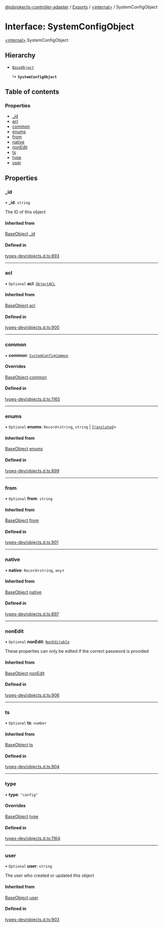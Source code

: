 [@iobroker/js-controller-adapter](../README.md) / [Exports](../modules.md) / [\<internal\>](../modules/internal_.md) / SystemConfigObject

# Interface: SystemConfigObject

[\<internal\>](../modules/internal_.md).SystemConfigObject

## Hierarchy

- [`BaseObject`](internal_.BaseObject.md)

  ↳ **`SystemConfigObject`**

## Table of contents

### Properties

- [\_id](internal_.SystemConfigObject.md#_id)
- [acl](internal_.SystemConfigObject.md#acl)
- [common](internal_.SystemConfigObject.md#common)
- [enums](internal_.SystemConfigObject.md#enums)
- [from](internal_.SystemConfigObject.md#from)
- [native](internal_.SystemConfigObject.md#native)
- [nonEdit](internal_.SystemConfigObject.md#nonedit)
- [ts](internal_.SystemConfigObject.md#ts)
- [type](internal_.SystemConfigObject.md#type)
- [user](internal_.SystemConfigObject.md#user)

## Properties

### \_id

• **\_id**: `string`

The ID of this object

#### Inherited from

[BaseObject](internal_.BaseObject.md).[_id](internal_.BaseObject.md#_id)

#### Defined in

[types-dev/objects.d.ts:893](https://github.com/ioBroker/ioBroker.js-controller/blob/52bf8f589890e40e13e9ca18db712f69fc63488f/packages/types-dev/objects.d.ts#L893)

___

### acl

• `Optional` **acl**: [`ObjectACL`](internal_.ObjectACL.md)

#### Inherited from

[BaseObject](internal_.BaseObject.md).[acl](internal_.BaseObject.md#acl)

#### Defined in

[types-dev/objects.d.ts:900](https://github.com/ioBroker/ioBroker.js-controller/blob/52bf8f589890e40e13e9ca18db712f69fc63488f/packages/types-dev/objects.d.ts#L900)

___

### common

• **common**: [`SystemConfigCommon`](internal_.SystemConfigCommon.md)

#### Overrides

[BaseObject](internal_.BaseObject.md).[common](internal_.BaseObject.md#common)

#### Defined in

[types-dev/objects.d.ts:1165](https://github.com/ioBroker/ioBroker.js-controller/blob/52bf8f589890e40e13e9ca18db712f69fc63488f/packages/types-dev/objects.d.ts#L1165)

___

### enums

• `Optional` **enums**: `Record`\<`string`, `string` \| [`Translated`](../modules/internal_.md#translated)\>

#### Inherited from

[BaseObject](internal_.BaseObject.md).[enums](internal_.BaseObject.md#enums)

#### Defined in

[types-dev/objects.d.ts:899](https://github.com/ioBroker/ioBroker.js-controller/blob/52bf8f589890e40e13e9ca18db712f69fc63488f/packages/types-dev/objects.d.ts#L899)

___

### from

• `Optional` **from**: `string`

#### Inherited from

[BaseObject](internal_.BaseObject.md).[from](internal_.BaseObject.md#from)

#### Defined in

[types-dev/objects.d.ts:901](https://github.com/ioBroker/ioBroker.js-controller/blob/52bf8f589890e40e13e9ca18db712f69fc63488f/packages/types-dev/objects.d.ts#L901)

___

### native

• **native**: `Record`\<`string`, `any`\>

#### Inherited from

[BaseObject](internal_.BaseObject.md).[native](internal_.BaseObject.md#native)

#### Defined in

[types-dev/objects.d.ts:897](https://github.com/ioBroker/ioBroker.js-controller/blob/52bf8f589890e40e13e9ca18db712f69fc63488f/packages/types-dev/objects.d.ts#L897)

___

### nonEdit

• `Optional` **nonEdit**: [`NonEditable`](internal_.NonEditable.md)

These properties can only be edited if the correct password is provided

#### Inherited from

[BaseObject](internal_.BaseObject.md).[nonEdit](internal_.BaseObject.md#nonedit)

#### Defined in

[types-dev/objects.d.ts:906](https://github.com/ioBroker/ioBroker.js-controller/blob/52bf8f589890e40e13e9ca18db712f69fc63488f/packages/types-dev/objects.d.ts#L906)

___

### ts

• `Optional` **ts**: `number`

#### Inherited from

[BaseObject](internal_.BaseObject.md).[ts](internal_.BaseObject.md#ts)

#### Defined in

[types-dev/objects.d.ts:904](https://github.com/ioBroker/ioBroker.js-controller/blob/52bf8f589890e40e13e9ca18db712f69fc63488f/packages/types-dev/objects.d.ts#L904)

___

### type

• **type**: ``"config"``

#### Overrides

[BaseObject](internal_.BaseObject.md).[type](internal_.BaseObject.md#type)

#### Defined in

[types-dev/objects.d.ts:1164](https://github.com/ioBroker/ioBroker.js-controller/blob/52bf8f589890e40e13e9ca18db712f69fc63488f/packages/types-dev/objects.d.ts#L1164)

___

### user

• `Optional` **user**: `string`

The user who created or updated this object

#### Inherited from

[BaseObject](internal_.BaseObject.md).[user](internal_.BaseObject.md#user)

#### Defined in

[types-dev/objects.d.ts:903](https://github.com/ioBroker/ioBroker.js-controller/blob/52bf8f589890e40e13e9ca18db712f69fc63488f/packages/types-dev/objects.d.ts#L903)
